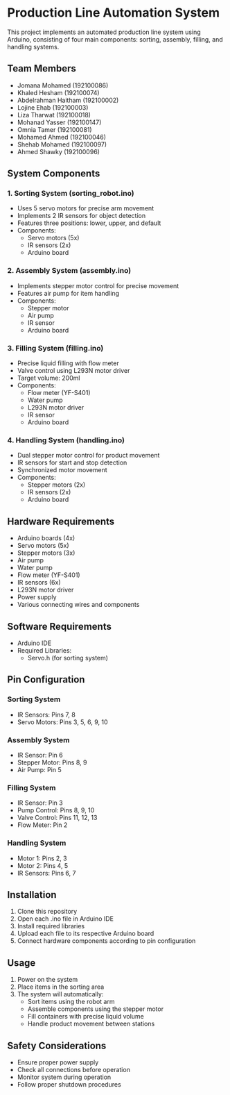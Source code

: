 # Production Line Automation System

This project implements an automated production line system using Arduino, consisting of four main components: sorting, assembly, filling, and handling systems.

## Team Members
- Jomana Mohamed (192100086)
- Khaled Hesham (192100074)
- Abdelrahman Haitham (192100002)
- Lojine Ehab (192100003)
- Liza Tharwat (192100018)
- Mohanad Yasser (192100147)
- Omnia Tamer (192100081)
- Mohamed Ahmed (192100046)
- Shehab Mohamed (192100097)
- Ahmed Shawky (192100096)

## System Components

### 1. Sorting System (sorting_robot.ino)
- Uses 5 servo motors for precise arm movement
- Implements 2 IR sensors for object detection
- Features three positions: lower, upper, and default
- Components:
  - Servo motors (5x)
  - IR sensors (2x)
  - Arduino board

### 2. Assembly System (assembly.ino)
- Implements stepper motor control for precise movement
- Features air pump for item handling
- Components:
  - Stepper motor
  - Air pump
  - IR sensor
  - Arduino board

### 3. Filling System (filling.ino)
- Precise liquid filling with flow meter
- Valve control using L293N motor driver
- Target volume: 200ml
- Components:
  - Flow meter (YF-S401)
  - Water pump
  - L293N motor driver
  - IR sensor
  - Arduino board

### 4. Handling System (handling.ino)
- Dual stepper motor control for product movement
- IR sensors for start and stop detection
- Synchronized motor movement
- Components:
  - Stepper motors (2x)
  - IR sensors (2x)
  - Arduino board

## Hardware Requirements
- Arduino boards (4x)
- Servo motors (5x)
- Stepper motors (3x)
- Air pump
- Water pump
- Flow meter (YF-S401)
- IR sensors (6x)
- L293N motor driver
- Power supply
- Various connecting wires and components

## Software Requirements
- Arduino IDE
- Required Libraries:
  - Servo.h (for sorting system)

## Pin Configuration

### Sorting System
- IR Sensors: Pins 7, 8
- Servo Motors: Pins 3, 5, 6, 9, 10

### Assembly System
- IR Sensor: Pin 6
- Stepper Motor: Pins 8, 9
- Air Pump: Pin 5

### Filling System
- IR Sensor: Pin 3
- Pump Control: Pins 8, 9, 10
- Valve Control: Pins 11, 12, 13
- Flow Meter: Pin 2

### Handling System
- Motor 1: Pins 2, 3
- Motor 2: Pins 4, 5
- IR Sensors: Pins 6, 7

## Installation
1. Clone this repository
2. Open each .ino file in Arduino IDE
3. Install required libraries
4. Upload each file to its respective Arduino board
5. Connect hardware components according to pin configuration

## Usage
1. Power on the system
2. Place items in the sorting area
3. The system will automatically:
   - Sort items using the robot arm
   - Assemble components using the stepper motor
   - Fill containers with precise liquid volume
   - Handle product movement between stations

## Safety Considerations
- Ensure proper power supply
- Check all connections before operation
- Monitor system during operation
- Follow proper shutdown procedures 